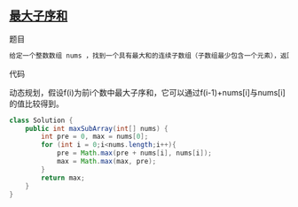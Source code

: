## [最大子序和](https://leetcode-cn.com/problems/maximum-subarray/)

题目

```txt
给定一个整数数组 nums ，找到一个具有最大和的连续子数组（子数组最少包含一个元素），返回其最大和。
```

代码

动态规划，假设f(i)为前i个数中最大子序和，它可以通过f(i-1)+nums[i]与nums[i]的值比较得到。

```java
class Solution {
    public int maxSubArray(int[] nums) {
        int pre = 0, max = nums[0];
        for (int i = 0;i<nums.length;i++){
            pre = Math.max(pre + nums[i], nums[i]);
            max = Math.max(max, pre);
        }
        return max;
    }
}
```

